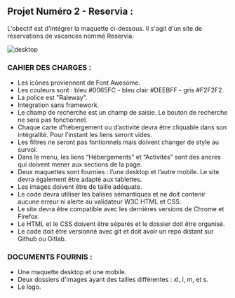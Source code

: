 ## Projet Numéro 2 - Reservia :
L'obectif est d'intégrer la maquette ci-dessous. Il s'agit d'un site de réservations de vacances nommé Reservia.


![desktop](https://user-images.githubusercontent.com/85175192/127308109-6485dadc-7c82-49eb-af15-f5f6f06248e2.png)

### CAHIER DES CHARGES :
- Les icônes proviennent de Font Awesome.
- Les couleurs sont : bleu #0065FC - bleu clair #DEEBFF - gris #F2F2F2.
- La police est "Raleway".
- Integration sans framework.
- Le champ de recherche est un champ de saisie. Le bouton de recherche ne sera pas fonctionnel.
- Chaque carte d’hébergement ou d’activité devra être cliquable dans son intégralité. Pour l’instant les liens seront vides.
- Les filtres ne seront pas fontionnels mais doivent changer de style au survol.
- Dans le menu, les liens “Hébergements” et “Activités” sont des ancres qui doivent mener aux sections de la page.
- Deux maquettes sont fournies : l’une desktop et l’autre mobile. Le site devra également être adapté aux tablettes.
- Les images doivent être de taille adéquate.
- Le code devra utiliser les balises sémantiques et ne doit contenir aucune erreur ni alerte au validateur W3C HTML et CSS.
- Le site devra être compatible avec les dernières versions de Chrome et Firefox.
- Le HTML et le CSS doivent être séparés et le dossier doit être organisé.
- Le code doit être versionné avec git et doit avoir un repo distant sur Github ou Gitlab.

### DOCUMENTS FOURNIS : 
- Une maquette desktop et une mobile.
- Deux dossiers d'images ayant des tailles différentes : xl, l, m, et s.
- Le logo.
